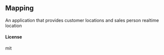 ## Mapping

An application that provides customer locations and sales person realtime location

#### License

mit
